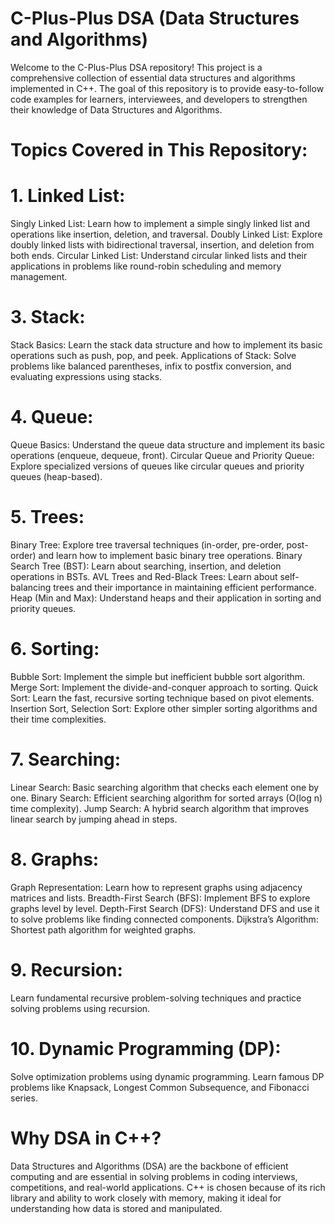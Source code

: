 # C-Plus-Plus DSA (Data Structures and Algorithms)
Welcome to the C-Plus-Plus DSA repository! This project is a comprehensive collection of essential data structures and algorithms implemented in C++. The goal of this repository is to provide easy-to-follow code examples for learners, interviewees, and developers to strengthen their knowledge of Data Structures and Algorithms.

#  Topics Covered in This Repository:
# 1. Linked List:
Singly Linked List: Learn how to implement a simple singly linked list and operations like insertion, deletion, and traversal.
Doubly Linked List: Explore doubly linked lists with bidirectional traversal, insertion, and deletion from both ends.
Circular Linked List: Understand circular linked lists and their applications in problems like round-robin scheduling and memory management.

# 3. Stack:
Stack Basics: Learn the stack data structure and how to implement its basic operations such as push, pop, and peek.
Applications of Stack: Solve problems like balanced parentheses, infix to postfix conversion, and evaluating expressions using stacks.
# 4. Queue:
Queue Basics: Understand the queue data structure and implement its basic operations (enqueue, dequeue, front).
Circular Queue and Priority Queue: Explore specialized versions of queues like circular queues and priority queues (heap-based).
# 5. Trees:
Binary Tree: Explore tree traversal techniques (in-order, pre-order, post-order) and learn how to implement basic binary tree operations.
Binary Search Tree (BST): Learn about searching, insertion, and deletion operations in BSTs.
AVL Trees and Red-Black Trees: Learn about self-balancing trees and their importance in maintaining efficient performance.
Heap (Min and Max): Understand heaps and their application in sorting and priority queues.
# 6. Sorting:
Bubble Sort: Implement the simple but inefficient bubble sort algorithm.
Merge Sort: Implement the divide-and-conquer approach to sorting.
Quick Sort: Learn the fast, recursive sorting technique based on pivot elements.
Insertion Sort, Selection Sort: Explore other simpler sorting algorithms and their time complexities.
# 7. Searching:
Linear Search: Basic searching algorithm that checks each element one by one.
Binary Search: Efficient searching algorithm for sorted arrays (O(log n) time complexity).
Jump Search: A hybrid search algorithm that improves linear search by jumping ahead in steps.
# 8. Graphs:
Graph Representation: Learn how to represent graphs using adjacency matrices and lists.
Breadth-First Search (BFS): Implement BFS to explore graphs level by level.
Depth-First Search (DFS): Understand DFS and use it to solve problems like finding connected components.
Dijkstra’s Algorithm: Shortest path algorithm for weighted graphs.
# 9. Recursion:
Learn fundamental recursive problem-solving techniques and practice solving problems using recursion.
# 10. Dynamic Programming (DP):
Solve optimization problems using dynamic programming. Learn famous DP problems like Knapsack, Longest Common Subsequence, and Fibonacci series.
# Why DSA in C++?
Data Structures and Algorithms (DSA) are the backbone of efficient computing and are essential in solving problems in coding interviews, competitions, and real-world applications. C++ is chosen because of its rich library and ability to work closely with memory, making it ideal for understanding how data is stored and manipulated.
